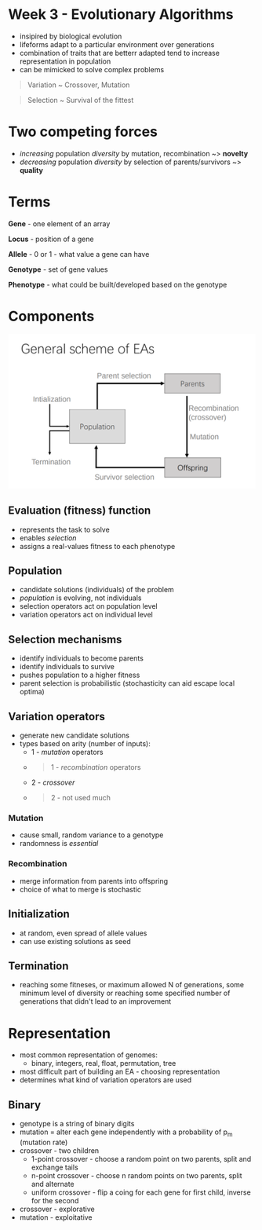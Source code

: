Week 3 - Evolutionary Algorithms
===
- insipired by biological evolution
- lifeforms adapt to a particular environment over generations
- combination of traits that are betterr adapted tend to increase representation in population
- can be mimicked to solve complex problems
> Variation ~ Crossover, Mutation

> Selection ~ Survival of the fittest

# Two competing forces
- _increasing_ population _diversity_ by mutation, recombination ~> **novelty**
- _decreasing_ population _diversity_ by selection of parents/survivors ~> **quality**

# Terms
**Gene** - one element of an array

**Locus** - position of a gene

**Allele** - 0 or 1 - what value a gene can have

**Genotype** - set of gene values

**Phenotype** - what could be built/developed based on the genotype

# Components

![scheme of ea](ea.png?raw=true "Scheme of EA")

## Evaluation (fitness) function
- represents the task to solve
- enables _selection_
- assigns a real-values fitness to each phenotype

## Population
- candidate solutions (individuals) of the problem
- _population_ is evolving, not individuals
- selection operators act on population level
- variation operators act on individual level

## Selection mechanisms
- identify individuals to become parents
- identify individuals to survive
- pushes population to a higher fitness
- parent selection is probabilistic (stochasticity can aid escape local optima)

## Variation operators
- generate new candidate solutions
- types based on arity (number of inputs):
  - 1 - _mutation_ operators
  - >1 - _recombination_ operators
  - 2 - _crossover_
  - >2 - not used much

### Mutation
- cause small, random variance to a genotype
- randomness is _essential_

### Recombination
- merge information from parents into offspring
- choice of what to merge is stochastic

## Initialization
- at random, even spread of allele values
- can use existing solutions as seed

## Termination
- reaching some fitneses, or maximum allowed N of generations, some minimum level of diversity or reaching some specified number of generations that didn't lead to an improvement

# Representation
- most common representation of genomes: 
  - binary, integers, real, float, permutation, tree
- most difficult part of building an EA - choosing representation
- determines what kind of variation operators are used

## Binary
- genotype is a string of binary digits
- mutation = alter each gene independently with a probability of p<sub>m</sub> (mutation rate)
- crossover - two children
  - 1-point crossover - choose a random point on two parents, split and exchange tails
  - n-point crossover - choose n random points on two parents, split and alternate
  - uniform crossover - flip a coing for each gene for first child, inverse for the second
- crossover - explorative
- mutation - exploitative


